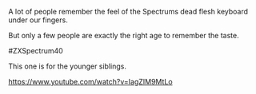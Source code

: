 A lot of people remember the feel of the Spectrums dead flesh keyboard under our fingers.

But only a few people are exactly the right age to remember the taste.

#ZXSpectrum40

This one is for the younger siblings.

https://www.youtube.com/watch?v=IagZIM9MtLo